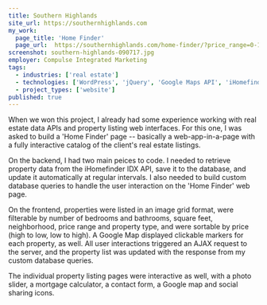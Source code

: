 ```yaml
---
title: Southern Highlands
site_url: https://southernhighlands.com
my_work:
  page_title: 'Home Finder'
  page_url:  https://southernhighlands.com/home-finder/?price_range=0-10000000&sort=price_DESC
screenshot: southern-highlands-090717.jpg
employer: Compulse Integrated Marketing
tags:
  - industries: ['real estate']
  - technologies: ['WordPress', 'jQuery', 'Google Maps API', 'iHomefinder IDX API', 'UnderscoreJS']
  - project_types: ['website']
published: true
---
```


When we won this project, I already had some experience working
with real estate data APIs and property listing web interfaces. For this one, I was
asked to build a 'Home Finder' page -- basically a web-app-in-a-page with a fully
interactive catalog of the client's real estate listings.

On the backend, I had two main peices to code. I needed to retrieve property
data from the iHomefinder IDX API, save it to the database, and update it
automatically at regular intervals. I also needed to build custom database
queries to handle the user interaction on the 'Home Finder' web page.

On the frontend, properties were listed in an image grid format,
were filterable by
number of bedrooms and bathrooms, square feet, neighborhood, price range and
property type, and were sortable by price (high to low, low to high).
A Google Map displayed clickable markers for each property, as well. All user
interactions triggered an AJAX request to the server, and the property list was
updated with the response from my custom database queries.

The individual property listing pages were interactive as well, with a
photo slider, a mortgage calculator, a contact form, a Google map
and social sharing icons.
